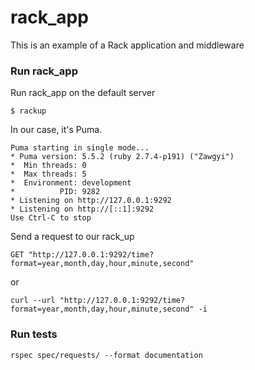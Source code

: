 # rack_app
This is an example of a Rack application and middleware 

### Run rack_app
Run rack_app on the default server
```
$ rackup
```
In our case, it's Puma.
```
Puma starting in single mode...
* Puma version: 5.5.2 (ruby 2.7.4-p191) ("Zawgyi")
*  Min threads: 0
*  Max threads: 5
*  Environment: development
*          PID: 9282
* Listening on http://127.0.0.1:9292
* Listening on http://[::1]:9292
Use Ctrl-C to stop
```
Send a request to our rack_up
```
GET "http://127.0.0.1:9292/time?format=year,month,day,hour,minute,second"
```
or
```
curl --url "http://127.0.0.1:9292/time?format=year,month,day,hour,minute,second" -i
```

### Run tests
```
rspec spec/requests/ --format documentation
```
